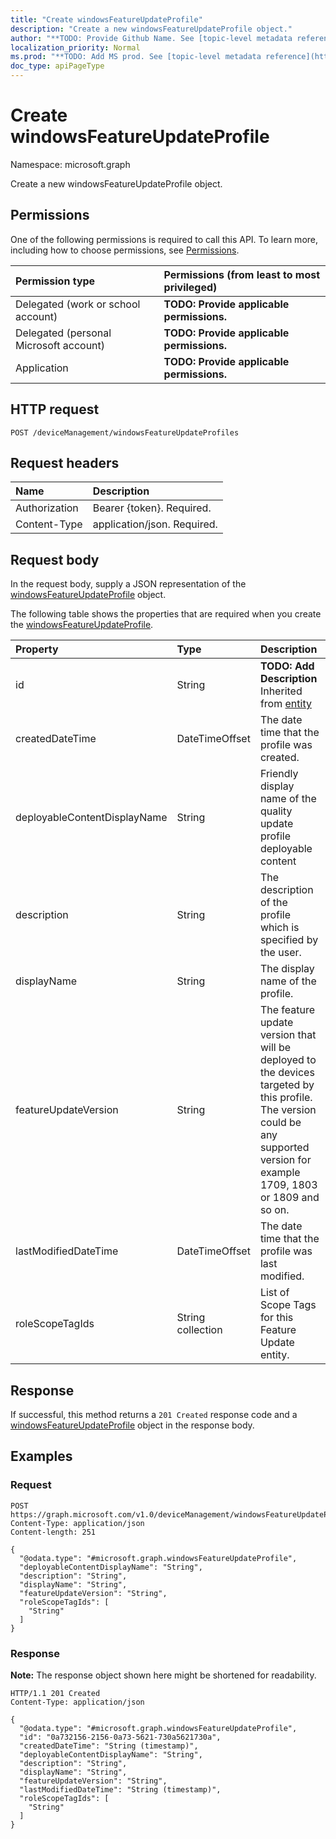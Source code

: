 ```yaml
---
title: "Create windowsFeatureUpdateProfile"
description: "Create a new windowsFeatureUpdateProfile object."
author: "**TODO: Provide Github Name. See [topic-level metadata reference](https://msgo.azurewebsites.net/add/document/guidelines/metadata.html#topic-level-metadata)**"
localization_priority: Normal
ms.prod: "**TODO: Add MS prod. See [topic-level metadata reference](https://msgo.azurewebsites.net/add/document/guidelines/metadata.html#topic-level-metadata)**"
doc_type: apiPageType
---
```


# Create windowsFeatureUpdateProfile
Namespace: microsoft.graph



Create a new windowsFeatureUpdateProfile object.

## Permissions
One of the following permissions is required to call this API. To learn more, including how to choose permissions, see [Permissions](/graph/permissions-reference).

|Permission type|Permissions (from least to most privileged)|
|:---|:---|
|Delegated (work or school account)|**TODO: Provide applicable permissions.**|
|Delegated (personal Microsoft account)|**TODO: Provide applicable permissions.**|
|Application|**TODO: Provide applicable permissions.**|

## HTTP request

<!-- {
  "blockType": "ignored"
}
-->
``` http
POST /deviceManagement/windowsFeatureUpdateProfiles
```

## Request headers
|Name|Description|
|:---|:---|
|Authorization|Bearer {token}. Required.|
|Content-Type|application/json. Required.|

## Request body
In the request body, supply a JSON representation of the [windowsFeatureUpdateProfile](../resources/windowsfeatureupdateprofile.md) object.

The following table shows the properties that are required when you create the [windowsFeatureUpdateProfile](../resources/windowsfeatureupdateprofile.md).

|Property|Type|Description|
|:---|:---|:---|
|id|String|**TODO: Add Description** Inherited from [entity](../resources/entity.md)|
|createdDateTime|DateTimeOffset|The date time that the profile was created.|
|deployableContentDisplayName|String|Friendly display name of the quality update profile deployable content|
|description|String|The description of the profile which is specified by the user.|
|displayName|String|The display name of the profile.|
|featureUpdateVersion|String|The feature update version that will be deployed to the devices targeted by this profile. The version could be any supported version for example 1709, 1803 or 1809 and so on.|
|lastModifiedDateTime|DateTimeOffset|The date time that the profile was last modified.|
|roleScopeTagIds|String collection|List of Scope Tags for this Feature Update entity.|



## Response

If successful, this method returns a `201 Created` response code and a [windowsFeatureUpdateProfile](../resources/windowsfeatureupdateprofile.md) object in the response body.

## Examples

### Request
<!-- {
  "blockType": "request",
  "name": "create_windowsfeatureupdateprofile_from_"
}
-->
``` http
POST https://graph.microsoft.com/v1.0/deviceManagement/windowsFeatureUpdateProfiles
Content-Type: application/json
Content-length: 251

{
  "@odata.type": "#microsoft.graph.windowsFeatureUpdateProfile",
  "deployableContentDisplayName": "String",
  "description": "String",
  "displayName": "String",
  "featureUpdateVersion": "String",
  "roleScopeTagIds": [
    "String"
  ]
}
```


### Response
**Note:** The response object shown here might be shortened for readability.
<!-- {
  "blockType": "response",
  "truncated": true,
  "@odata.type": "microsoft.graph.windowsFeatureUpdateProfile"
}
-->
``` http
HTTP/1.1 201 Created
Content-Type: application/json

{
  "@odata.type": "#microsoft.graph.windowsFeatureUpdateProfile",
  "id": "0a732156-2156-0a73-5621-730a5621730a",
  "createdDateTime": "String (timestamp)",
  "deployableContentDisplayName": "String",
  "description": "String",
  "displayName": "String",
  "featureUpdateVersion": "String",
  "lastModifiedDateTime": "String (timestamp)",
  "roleScopeTagIds": [
    "String"
  ]
}
```

